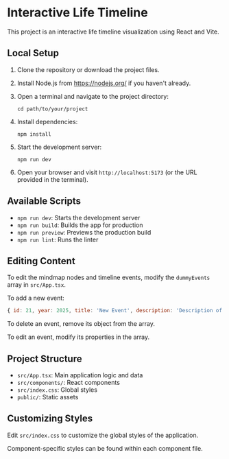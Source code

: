 # Interactive Life Timeline

This project is an interactive life timeline visualization using React and Vite.

## Local Setup

1. Clone the repository or download the project files.

2. Install Node.js from https://nodejs.org/ if you haven't already.

3. Open a terminal and navigate to the project directory:
   ```
   cd path/to/your/project
   ```

4. Install dependencies:
   ```
   npm install
   ```

5. Start the development server:
   ```
   npm run dev
   ```

6. Open your browser and visit `http://localhost:5173` (or the URL provided in the terminal).

## Available Scripts

- `npm run dev`: Starts the development server
- `npm run build`: Builds the app for production
- `npm run preview`: Previews the production build
- `npm run lint`: Runs the linter

## Editing Content

To edit the mindmap nodes and timeline events, modify the `dummyEvents` array in `src/App.tsx`.

To add a new event:
```javascript
{ id: 21, year: 2025, title: 'New Event', description: 'Description of the new event' },
```

To delete an event, remove its object from the array.

To edit an event, modify its properties in the array.

## Project Structure

- `src/App.tsx`: Main application logic and data
- `src/components/`: React components
- `src/index.css`: Global styles
- `public/`: Static assets

## Customizing Styles

Edit `src/index.css` to customize the global styles of the application.

Component-specific styles can be found within each component file.